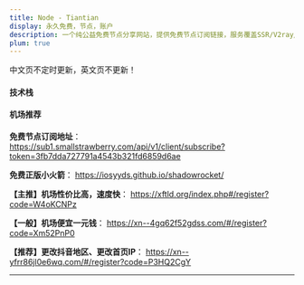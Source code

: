 ```yaml
---
title: Node - Tiantian
display: 永久免费，节点，账户
description: 一个纯公益免费节点分享网站，提供免费节点订阅链接，服务覆盖SSR/V2ray//Vmess/Clash等主流协议，支持Trojan/v2ray/Clash/Shadowrocket/Quantumult等主流客户端
plum: true
---
```


<Company
title="甜甜iOS导航"
link="https://iosyyds.net/"
imageSrc="https://iosyyds.net/wp-content/uploads/2023/09/logo2-01.png"
timeRange="3月 2024 - 至今" />

中文页不定时更新，英文页不更新！

#### 技术栈

<TechStack :techStack='[
   {icon:"i-ion-logo-react",name:"React"},
   {icon:"i-ph-file-ts-light",name:"TypeScript"},
   {icon:"i-material-symbols-light-humidity-mid",name:"Umi"},
   {icon:"i-devicon-plain-playwright",name:"Playwright"},
]'/>

#### 机场推荐

**免费节点订阅地址**：
https://sub1.smallstrawberry.com/api/v1/client/subscribe?token=3fb7dda727791a4543b321fd6859d6ae

**免费正版小火箭**：
https://iosyyds.github.io/shadowrocket/

**【主推】机场性价比高，速度快**：
https://xftld.org/index.php#/register?code=W4oKCNPz

**【一般】机场便宜一元钱**：
https://xn--4gq62f52gdss.com/#/register?code=Xm52PnP0

**【推荐】更改抖音地区、更改首页IP**：
https://xn--yfrr86jl0e6wq.com/#/register?code=P3HQ2CgY

<hr/>